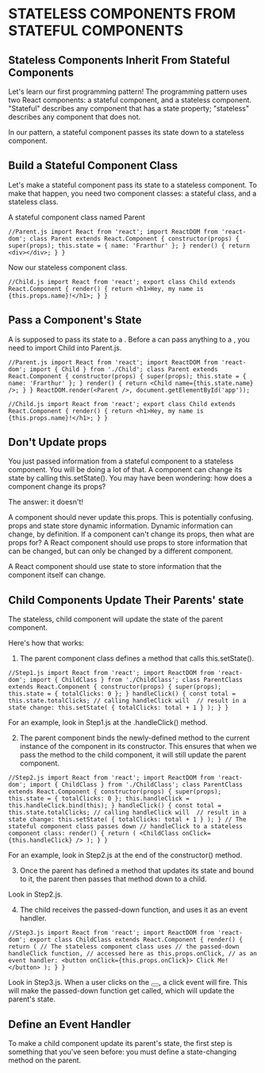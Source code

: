 # STATELESS COMPONENTS FROM STATEFUL COMPONENTS

## Stateless Components Inherit From Stateful Components
Let's learn our first programming pattern! The programming pattern uses two React components: a stateful component, and a stateless component. "Stateful" describes any component that has a state property; "stateless" describes any component that does not.

In our pattern, a stateful component passes its state down to a stateless component.


## Build a Stateful Component Class
Let's make a stateful component pass its state to a stateless component. To make that happen, you need two component classes: a stateful class, and a stateless class.

A stateful component class named Parent

`//Parent.js
import React from 'react';
import ReactDOM from 'react-dom';
class Parent extends React.Component {
  constructor(props) {
    super(props);
    this.state = { name: 'Frarthur' };
  }
  render() {
    return <div></div>;
  }
}`

Now our stateless component class.

`//Child.js
import React from 'react';
export class Child extends React.Component {
  render() {
    return <h1>Hey, my name is {this.props.name}!</h1>;
  }
}`


## Pass a Component's State
A <Parent /> is supposed to pass its state to a <Child />. Before a <Parent /> can pass anything to a <Child />, you need to import Child into Parent.js.

`//Parent.js
import React from 'react';
import ReactDOM from 'react-dom';
import { Child } from './Child';
class Parent extends React.Component {
  constructor(props) {
    super(props);
    this.state = { name: 'Frarthur' };
  }
  render() {
    return <Child name={this.state.name} />;
  }
}
ReactDOM.render(<Parent />, document.getElementById('app'));`

`//Child.js
import React from 'react';
export class Child extends React.Component {
  render() {
    return <h1>Hey, my name is {this.props.name}!</h1>;
  }
}`


## Don't Update props
You just passed information from a stateful component to a stateless component. You will be doing a lot of that. A component can change its state by calling this.setState(). You may have been wondering: how does a component change its props?

The answer: it doesn't!

A component should never update this.props. This is potentially confusing. props and state store dynamic information. Dynamic information can change, by definition. If a component can't change its props, then what are props for? A React component should use props to store information that can be changed, but can only be changed by a different component.

A React component should use state to store information that the component itself can change. 


## Child Components Update Their Parents' state
The stateless, child component will update the state of the parent component.

Here's how that works:

1. The parent component class defines a method that calls this.setState().

`//Step1.js
import React from 'react';
import ReactDOM from 'react-dom';
import { ChildClass } from './ChildClass';
class ParentClass extends React.Component {
  constructor(props) {
    super(props);
    this.state = { totalClicks: 0 };
  }
  handleClick() {
    const total = this.state.totalClicks;
    // calling handleClick will 
    // result in a state change:
    this.setState(
      { totalClicks: total + 1 }
    );
  }
}`

For an example, look in Step1.js at the .handleClick() method.

2. The parent component binds the newly-defined method to the current instance of the component in its constructor. This ensures that when we pass the method to the child component, it will still update the parent component.

`//Step2.js
import React from 'react';
import ReactDOM from 'react-dom';
import { ChildClass } from './ChildClass';
class ParentClass extends React.Component {
  constructor(props) {
    super(props);
    this.state = { totalClicks: 0 };
    this.handleClick = this.handleClick.bind(this);
  }
  handleClick() {
    const total = this.state.totalClicks;
    // calling handleClick will 
    // result in a state change:
    this.setState(
      { totalClicks: total + 1 }
    );
  }
  // The stateful component class passes down
  // handleClick to a stateless component class:
  render() {
    return (
      <ChildClass onClick={this.handleClick} />
    );
  }
}`

For an example, look in Step2.js at the end of the constructor() method.

3. Once the parent has defined a method that updates its state and bound to it, the parent then passes that method down to a child.

Look in Step2.js.

4. The child receives the passed-down function, and uses it as an event handler.

`//Step3.js
import React from 'react';
import ReactDOM from 'react-dom';
export class ChildClass extends React.Component {
  render() {
    return (
      // The stateless component class uses
      // the passed-down handleClick function,
      // accessed here as this.props.onClick,
      // as an event handler:
      <button onClick={this.props.onClick}>
        Click Me!
      </button>
    );
  }
}`

Look in Step3.js. When a user clicks on the <button></button>, a click event will fire. This will make the passed-down function get called, which will update the parent's state.


## Define an Event Handler
To make a child component update its parent's state, the first step is something that you've seen before: you must define a state-changing method on the parent.


